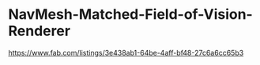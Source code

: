 # NavMesh-Matched-Field-of-Vision-Renderer
https://www.fab.com/listings/3e438ab1-64be-4aff-bf48-27c6a6cc65b3